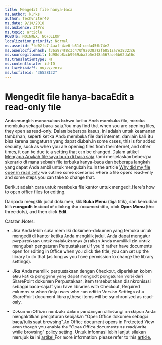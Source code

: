 ```yaml
---
title: Mengedit file hanya-baca
ms.author: kirks
author: Techwriter40
ms.date: 9/10/2018
ms.audience: ITPro
ms.topic: article
ROBOTS: NOINDEX, NOFOLLOW
localization_priority: Normal
ms.assetid: 7fd02fc7-4aaf-4ae6-b514-ceda456b74e2
ms.openlocfilehash: f36a87488c3c470f92038a92f68519a7e38323c6
ms.sourcegitcommit: 1d98db8acb9959aba3b5e308a567ade6b62da56c
ms.translationtype: MT
ms.contentlocale: id-ID
ms.lasthandoff: 08/22/2019
ms.locfileid: "36528122"
---
```

# <a name="edit-a-read-only-file"></a><span data-ttu-id="d6a87-102">Mengedit file hanya-baca</span><span class="sxs-lookup"><span data-stu-id="d6a87-102">Edit a read-only file</span></span>

<span data-ttu-id="d6a87-103">Anda mungkin menemukan bahwa ketika Anda membuka file, mereka membuka sebagai baca-saja.</span><span class="sxs-lookup"><span data-stu-id="d6a87-103">You may find that when you are opening files, they open as read-only.</span></span> <span data-ttu-id="d6a87-104">Dalam beberapa kasus, ini adalah untuk keamanan tambahan, seperti ketika Anda membuka file dari internet, dan lain kali, itu bisa karena pengaturan yang dapat diubah.</span><span class="sxs-lookup"><span data-stu-id="d6a87-104">In some cases, this is for added security, such as when you are opening files from the internet, and other times, it can be due to a setting that can be changed.</span></span> <span data-ttu-id="d6a87-105">Dalam artikel [Mengapa Apakah file saya buka di baca saja](https://support.office.com/article/Why-did-my-file-open-read-only-3ab4b792-da50-4b38-8628-14c64e1f1d15) kami menjelaskan beberapa skenario di mana sebuah file terbuka hanya-baca dan beberapa langkah yang dapat Anda ambil untuk mengubah itu.</span><span class="sxs-lookup"><span data-stu-id="d6a87-105">In the article [Why did my file open in read only](https://support.office.com/article/Why-did-my-file-open-read-only-3ab4b792-da50-4b38-8628-14c64e1f1d15) we outline some scenarios where a file opens read-only and some steps you can take to change that.</span></span>

<span data-ttu-id="d6a87-106">Berikut adalah cara untuk membuka file kantor untuk mengedit.</span><span class="sxs-lookup"><span data-stu-id="d6a87-106">Here's how to open office files for editing.</span></span>

<span data-ttu-id="d6a87-107">Daripada mengklik judul dokumen, klik **Buka Menu** (tiga titik), dan kemudian klik **mengedit**.</span><span class="sxs-lookup"><span data-stu-id="d6a87-107">Instead of clicking the document title, click **Open Menu** (the three dots), and then click **Edit**.</span></span>

<span data-ttu-id="d6a87-108">Catatan:</span><span class="sxs-lookup"><span data-stu-id="d6a87-108">Notes:</span></span>

- <span data-ttu-id="d6a87-109">Jika Anda lebih suka memiliki dokumen-dokumen yang terbuka untuk mengedit di kantor ketika Anda mengklik judul, Anda dapat mengatur perpustakaan untuk melakukannya (asalkan Anda memiliki izin untuk mengubah pengaturan Perpustakaan).</span><span class="sxs-lookup"><span data-stu-id="d6a87-109">If you'd rather have documents open for editing in Office when you click the title, you can set up the library to do that (as long as you have permission to change the library settings).</span></span>

- <span data-ttu-id="d6a87-110">Jika Anda memiliki perpustakaan dengan Checkout, diperlukan kolom atau ketika pengguna yang dapat mengedit pengaturan versi dari SharePoint dokumen Perpustakaan, item tersebut akan disinkronisasi sebagai baca-saja.</span><span class="sxs-lookup"><span data-stu-id="d6a87-110">If you have libraries with Checkout, Required columns or when Only users who can edit in Version Settings of a SharePoint document library,these items will be synchronized as read-only.</span></span>

- <span data-ttu-id="d6a87-111">Dokumen Office membuka dalam pandangan dilindungi meskipun Anda mengaktifkan pengaturan kebijakan "Open Office dokumen sebagai baca/tulis saat browsing".</span><span class="sxs-lookup"><span data-stu-id="d6a87-111">An Office document opens in Protected View even though you enable the "Open Office documents as read/write while browsing" policy setting.</span></span> <span data-ttu-id="d6a87-112">Untuk informasi lebih lanjut, silakan merujuk ke ini [artikel.](https://support.microsoft.com/help/983047/an-office-document-opens-in-protected-view-even-though-you-enable-the)</span><span class="sxs-lookup"><span data-stu-id="d6a87-112">For more information, please refer to this [article.](https://support.microsoft.com/help/983047/an-office-document-opens-in-protected-view-even-though-you-enable-the)</span></span>


